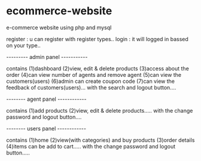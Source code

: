 # ecommerce-website

e-commerce website using php and mysql

register : u can register with register types..
login : it will logged in bassed on your type..


--------- admin panel -----------

contains (1)dashboard (2)view, edit & delete products (3)access about the order (4)can view number of agents and remove agent (5)can view the customers(users) (6)admin can create coupon code (7)can view the feedback of customers(users)...
with the search and logout button....


-------- agent panel ------------

contains (1)add products (2)view, edit & delete products.....
with the change password and logout button....


-------- users panel ------------

contains (1)home (2)view(with categories) and buy products (3)order details (4)items can be add to cart.....
with the change password and logout button.....
